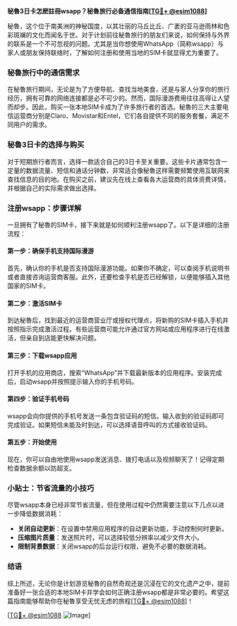 **秘魯3日卡怎麽註冊wsapp？秘魯旅行必备通信指南[[TG💪+ @esim1088](https://t.me/s/esim1088)]**

秘魯，这个位于南美洲的神秘国度，以其壮丽的马丘比丘、广袤的亚马逊雨林和色彩斑斓的文化而闻名于世。对于计划前往秘魯旅行的朋友们来说，如何保持与外界的联系是一个不可忽视的问题。尤其是当你想使用WhatsApp（简称wsapp）与家人或朋友保持联络时，了解如何注册和使用当地的SIM卡就显得尤为重要了。

### 秘魯旅行中的通信需求

在秘魯旅行期间，无论是为了方便导航、查找当地美食，还是与家人分享你的旅行经历，拥有可靠的网络连接都是必不可少的。然而，国际漫游费用往往高得让人望而却步。因此，购买一张本地SIM卡成为了许多旅行者的首选。秘魯的三大主要电信运营商分别是Claro、Movistar和Entel，它们各自提供不同的服务套餐，满足不同用户的需求。

### 秘魯3日卡的选择与购买

对于短期旅行者而言，选择一款适合自己的3日卡至关重要。这些卡片通常包含一定量的数据流量、短信和通话分钟数，非常适合像秘魯这样需要频繁使用互联网来查找信息的目的地。在购买之前，建议先在线上查看各大运营商的具体资费详情，并根据自己的实际需求做出选择。

### 注册wsapp：步骤详解

一旦拥有了秘魯的SIM卡，接下来就是如何顺利注册wsapp了。以下是详细的注册流程：

#### 第一步：确保手机支持国际漫游

首先，确认你的手机是否支持国际漫游功能。如果你不确定，可以查阅手机说明书或者直接咨询运营商客服。此外，还要检查手机是否已经解锁，以便能够插入其他国家的SIM卡。

#### 第二步：激活SIM卡

到达秘魯后，找到最近的运营商营业厅或授权代理点，将新购的SIM卡插入手机并按照指示完成激活过程。有些运营商可能允许通过官方网站或应用程序进行在线激活，但亲自到店能更快解决问题。

#### 第三步：下载wsapp应用

打开手机的应用商店，搜索“WhatsApp”并下载最新版本的应用程序。安装完成后，启动wsapp并按照提示输入你的手机号码。

#### 第四步：验证手机号码

wsapp会向你提供的手机号发送一条包含验证码的短信。输入收到的验证码即可完成验证。如果短信未能及时到达，可以选择语音呼叫的方式接收验证码。

#### 第五步：开始使用

现在，你可以自由地使用wsapp发送消息、拨打电话以及视频聊天了！记得定期检查数据余额以防超支。

### 小贴士：节省流量的小技巧

尽管wsapp本身已经非常节省流量，但在使用过程中仍然需要注意以下几点以进一步降低数据消耗：

- **关闭自动更新**：在设置中禁用应用程序的自动更新功能，手动控制何时更新。
- **压缩图片质量**：发送照片时，可以选择较低分辨率以减少文件大小。
- **限制背景数据**：关闭wsapp的后台运行权限，避免不必要的数据消耗。

### 结语

综上所述，无论你是计划游览秘魯的自然奇观还是沉浸在它的文化遗产之中，提前准备好一张合适的本地SIM卡并学会如何正确注册wsapp都是非常必要的。希望这篇指南能够帮助你在秘魯享受无忧无虑的旅程[[TG💪+ @esim1088](https://t.me/s/esim1088)]！

[[TG💪+ @esim1088](https://t.me/s/esim1088) ![Image](https://i.postimg.cc/4NQfJmqS/Snipaste-2025-05-13-00-14-12.png)]